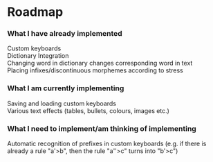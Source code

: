 ﻿# Roadmap

### What I have already implemented

Custom keyboards  
Dictionary Integration  
Changing word in dictionary changes corresponding word in text  
Placing infixes/discontinuous morphemes according to stress  

### What I am currently implementing

Saving and loading custom keyboards  
Various text effects (tables, bullets, colours, images etc.)

### What I need to implement/am thinking of implementing

Automatic recognition of prefixes in custom keyboards (e.g. if there is already a rule "a'>b", then the rule "a''>c" turns into "b'>c")